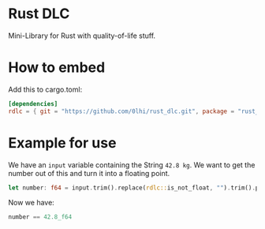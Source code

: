 # Rust DLC
Mini-Library for Rust with quality-of-life stuff.

# How to embed

Add this to cargo.toml:

```toml
[dependencies]
rdlc = { git = "https://github.com/0lhi/rust_dlc.git", package = "rust_dlc"}
```

# Example for use

We have an ```input``` variable containing the String ```42.8 kg```. We want to get the number out of this and turn it into a floating point.

```rust
let number: f64 = input.trim().replace(rdlc::is_not_float, "").trim().parse().unwrap();
```

Now we have:

```rust
number == 42.8_f64
```
